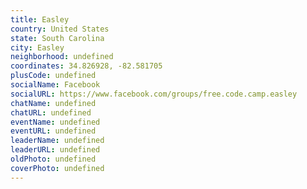 ```yaml
---
title: Easley
country: United States
state: South Carolina
city: Easley
neighborhood: undefined
coordinates: 34.826928, -82.581705
plusCode: undefined
socialName: Facebook
socialURL: https://www.facebook.com/groups/free.code.camp.easley
chatName: undefined
chatURL: undefined
eventName: undefined
eventURL: undefined
leaderName: undefined
leaderURL: undefined
oldPhoto: undefined
coverPhoto: undefined
---
```

